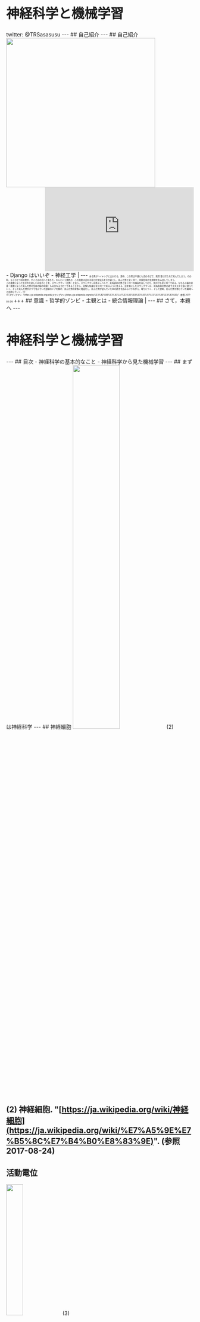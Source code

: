 <h1 style="font-size: 250%;">神経科学と機械学習</h1>
twitter: @TRSasasusu
---
## 自己紹介
---
## 自己紹介
<img src="https://kcs1959.jp/wp-content/uploads/2017/03/Screenshot_2017-02-06-16-46-40.png" style="width: 400px;" align="left" />
<iframe width="400" height="225" src="https://www.youtube.com/embed/zxLMtd7V_m4?ecver=1" frameborder="0" allowfullscreen align="right"></iframe>
<br clear="both" />
- Django はいいぞ
- 神経工学 |
---
<span style="font-size: 40%;">
ある男がハイキングに出かける。道中、この男は不運にも沼のそばで、突然 雷に打たれて死んでしまう。その時、もうひとつ別の雷が、すぐそばの沼へと落ちた。なんという偶然か、この落雷は沼の汚泥と化学反応を引き起こし、死んだ男と全く同一、同質形状の生成物を生み出してしまう。<br />この落雷によって生まれた新しい存在のことを、スワンプマン（沼男）と言う。スワンプマンは原子レベルで、死ぬ直前の男と全く同一の構造を呈しており、見かけも全く同一である。もちろん脳の状態（落雷によって死んだ男の生前の脳の状態）も完全なるコピーであることから、記憶も知識も全く同一であるように見える。沼を後にしたスワンプマンは、死ぬ直前の男の姿でスタスタと街に帰っていく。そして死んだ男がかつて住んでいた部屋のドアを開け、死んだ男の家族に電話をし、死んだ男が読んでいた本の続きを読みふけりながら、眠りにつく。そして翌朝、死んだ男が通っていた職場へと出勤していく。(1)<br />(1) スワンプマン. "[https://ja.wikipedia.org/wiki/スワンプマン](https://ja.wikipedia.org/wiki/%E3%82%B9%E3%83%AF%E3%83%B3%E3%83%97%E3%83%9E%E3%83%B3)". (参照 2017-08-24)
</span>
+++
## 意識
- 哲学的ゾンビ
- 主観とは
- 統合情報理論 |
---
## さて，本題へ
---
<h1 style="font-size: 250%;">神経科学と機械学習</h1>
---
## 目次
- 神経科学の基本的なこと
- 神経科学から見た機械学習
---
## まずは神経科学
---
## 神経細胞
<img src="https://upload.wikimedia.org/wikipedia/commons/a/a9/Complete_neuron_cell_diagram_en.svg" style="width: 50%;" />(2)
  
(2) 神経細胞. "[https://ja.wikipedia.org/wiki/神経細胞](https://ja.wikipedia.org/wiki/%E7%A5%9E%E7%B5%8C%E7%B4%B0%E8%83%9E)". (参照 2017-08-24)
---
## 活動電位
<img src="https://upload.wikimedia.org/wikipedia/commons/4/4a/Action_potential.svg" style="width: 30%;" />(3)
  
(3) Action potential. "[https://en.wikipedia.org/wiki/Action_potential](https://en.wikipedia.org/wiki/Action_potential)". (参照 2017-08-24)
---
## シナプス
<img src="https://upload.wikimedia.org/wikipedia/commons/4/4c/Synapse_diag1.svg" style="width: 30%;" />(4)
  
(4) シナプス. "[https://ja.wikipedia.org/wiki/シナプス](https://ja.wikipedia.org/wiki/%E3%82%B7%E3%83%8A%E3%83%97%E3%82%B9)". (参照 2017-08-24)
---
## 脳
<img src="https://upload.wikimedia.org/wikipedia/commons/b/b5/Brain_diagram_ja.svg" style="width: 50%;" />(5)
  
(5) 脳. "[https://ja.wikipedia.org/wiki/脳](https://ja.wikipedia.org/wiki/%E8%84%B3)". (参照 2017-08-24)
---
## 測定方法
- パッチクランプ法 |
- Optogenetics |
- fMRI |
- EEG |
---
## そもそも神経科学にはどんな分野がある？
---
## 神経科学の分野（私の知っているもの）
- 認知神経科学
- 神経工学
- 理論神経科学
- 神経学
- 分子神経科学
---
## 理論神経科学
---
## 理論神経科学
- 計算論的神経科学
- 数理脳科学
---
## それでは機械学習へ
### 神経科学から見た機械学習
(マサカリがやばそう)
---
## ニューラルネットワーク
---
## ニューラルネットワーク
<img src="https://upload.wikimedia.org/wikipedia/commons/9/91/Multi-Layer_Neural_Network-Vector.svg" style="width: 50%;" />(6)
  
(6) ニューラルネットワーク. "[https://ja.wikipedia.org/wiki/ニューラルネットワーク](https://ja.wikipedia.org/wiki/%E3%83%8B%E3%83%A5%E3%83%BC%E3%83%A9%E3%83%AB%E3%83%8D%E3%83%83%E3%83%88%E3%83%AF%E3%83%BC%E3%82%AF)". (参照 2017-08-25)
---
## プルキンエ細胞
<img src="https://upload.wikimedia.org/wikipedia/commons/d/d4/Gray628.png" style="width: 25%;" />(7)
  
(7) プルキンエ細胞. "[https://ja.wikipedia.org/wiki/プルキンエ細胞](https://ja.wikipedia.org/wiki/%E3%83%97%E3%83%AB%E3%82%AD%E3%83%B3%E3%82%A8%E7%B4%B0%E8%83%9E)". (参照 2017-08-25)
---
## ニューラルネットワークの重み
- 正負の値がある → 興奮性にも抑制性にもできる |
- 学習により変化する → ヘブ則 |
- 誤差逆伝播(間違いを出力層から教えて直していくもの) → ない？！？！ |
---
## 時間依存シナプス可塑性(STDP)
時間を考慮に入れたヘブ則．  タイミングのおかしいニューロンに対してシナプスの重みを減らすもの．
---
## 強化学習
(おそらくもう時間がないだろう)
---
## 強化学習
ある環境において行動した時に，報酬があったら良くて，罰があったら悪いので改善するという感じのアルゴリズム  
(はしょり過ぎてごめんなさい)
---
## 脳における強化学習
報酬はドーパミンが担っている．  
ある行動をしたときに期待以上だったら多くドーパミンが出る．逆ならば少なくなる．予想通りだったら通常通り．
---
## まとめ
今流行りの機械学習（ニューラルネットワーク，強化学習）はあなたの脳内でも起きています．  
ここから，自分がどうやって世界を認知しているかについて関心が深まってくれたら幸いです．  
（もっというと，まだまだ未完成の神経科学を発展させて欲しいです）
+++
## ついでに
脳は他の臓器と同様に生理学的な側面も大きいですが，同時にここまで話して来たように情報処理装置としての側面も非常に大きいです．そのせいか要求される学問が多いので，最近必要だと思ったものを列挙します．(良い本とか教えてください．お願いします．)
- 電気・電子回路
- 統計力学
- 量子論
- 情報幾何
- 量子重力理論(さすがにないか)
(線形代数とか統計とか確率とか分子細胞生物学とかはもちろん)
